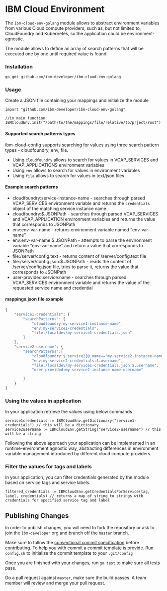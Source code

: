 # IBM Cloud Environment

The `ibm-cloud-env-golang` module allows to abstract environment variables from various Cloud compute providers, such as, but not limited to, CloudFoundry and Kubernetes, so the application could be environment-agnostic.

The module allows to define an array of search patterns that will be executed one by one until required value is found.

### Installation

```bash
go get github.com/ibm-developer/ibm-cloud-env-golang
```
 
### Usage

Create a JSON file containing your mappings and initialize the module

```golang
import "github.com/ibm-developer/ibm-cloud-env-golang"

//in main function 
IBMCloudEnv.init("/path/to/the/mappings/file/relative/to/prject/root")
```
 
#### Supported search patterns types
ibm-cloud-config supports searching for values using three search pattern types - cloudfoundry, env, file. 
- Using `cloudfoundry` allows to search for values in VCAP_SERVICES and VCAP_APPLICATIONS environment variables
- Using `env` allows to search for values in environment variables
- Using `file` allows to search for values in text/json files

#### Example search patterns
- cloudfoundry:service-instance-name - searches through parsed VCAP_SERVICES environment variable and returns the `credentials` object of the matching service instance name
- cloudfoundry:$.JSONPath - searches through parsed VCAP_SERVICES and VCAP_APPLICATION environment variables and returns the value that corresponds to JSONPath
- env:env-var-name - returns environment variable named "env-var-name"
- env:env-var-name:$.JSONPath - attempts to parse the environment variable "env-var-name" and return a value that corresponds to JSONPath
- file:/server/config.text - returns content of /server/config.text file
- file:/server/config.json:$.JSONPath - reads the content of /server/config.json file, tries to parse it, returns the value that corresponds to JSONPath
- user-provided:service:name - searches through parsed VCAP_SERVICES environment variable and returns the value of the requested service name and credential

#### mappings.json file example
```javascript
{
    "service1-credentials": {
        "searchPatterns": [
            "cloudfoundry:my-service1-instance-name", 
            "env:my-service1-credentials", 
            "file:/localdev/my-service1-credentials.json" 
        ]
    },
    "service2-username": {
        "searchPatterns":[
            "cloudfoundry:$.service2[@.name=='my-service2-instance-name'].credentials.username",
            "env:my-service2-credentials:$.username",
            "file:/localdev/my-service1-credentials.json:$.username",
            "user-provided:my-service2-instance-name:username"

        ]
    }
}
```

### Using the values in application

In your application retrieve the values using below commands

```golang
service1credentials := IBMCloudEnv.getDictionary("service1-credentials") // this will be a dictionary
service2username := IBMCloudEnv.getString("service2-username") // this will be a string
```

Following the above approach your application can be implemented in an runtime-environment agnostic way, abstracting differences in environment variable management introduced by different cloud compute providers.

### Filter the values for tags and labels

In your application, you can filter credentials generated by the module based on service tags and service labels.

```golang
filtered_credentials := IBMCloudEnv.getCredentialsForService(tag, label, credentials) // returns a map of string to strings with credentials for specified service tag and label
```


## Publishing Changes

In order to publish changes, you will need to fork the repository or ask to join the `ibm-developer` org and branch off the `master` branch.

Make sure to follow the [conventional commit specification](https://conventionalcommits.org/) before contributing. To help you with commit a commit template is provide. Run `config.sh` to initialize the commit template to your `.git/config`

Once you are finished with your changes, run `go test` to make sure all tests pass.

Do a pull request against `master`, make sure the build passes. A team member will review and merge your pull request.